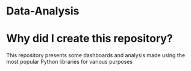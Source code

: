 # Data-Analysis

# Why did I create this repository?

This repository presents some dashboards and analysis made using the most popular Python libraries for various purposes
